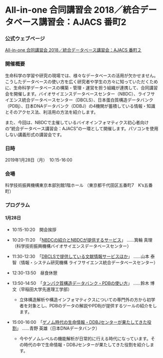 # All-in-one 合同講習会 2018／統合データベース講習会：AJACS 番町2

### 公式ウェブページ
[All-in-one 合同講習会 2018／統合データベース講習会：AJACS 番町２](https://events.biosciencedbc.jp/training/ajacs75)  

### 開催概要
生命科学の学習や研究の現場では、様々なデータベースの活用が欠かせません。こうしたデータベースの使い方を広く研究者や学生の方々に知っていただくために、生命科学データベースの構築・管理・運営を担う組織が連携して、合同講習会を開催します。バイオサイエンスデータベースセンター（NBDC）、ライフサイエンス統合データベースセンター（DBCLS）、日本蛋白質構造データバンク（PDBj）、日本DNAデータバンク（DDBJ）の4機関が蓄積している情報・知識とそのアクセス法、利活用の方法を紹介します。

また、今回は、NBDCで主催しているバイオインフォマティクス初心者向けの“統合データベース講習会：AJACS”の一環として開催します。パソコンを使用しない講義形式の講習会です。


### 日時
2019年1月28日（月）　10:15-16:00

### 会場
 科学技術振興機構東京本部別館1階ホール 
（東京都千代田区五番町7　Kʼs五番町）

### プログラム
#### 1月28日
- 10:15-10:20　開会挨拶

- 10:20-11:20　「[NBDCの紹介とNBDCが提供するサービス](01_minowa)」
……箕輪 真理（科学技術振興機構バイオサイエンスデータベースセンター）

- 11:30-12:30　「[DBCLSで提供している文献情報サービスほか](02_yamamoto)」
……山本 泰智（情報・システム研究機構 ライフサイエンス統合データベースセンター）

- 12:30-13:50　昼食休憩

- 13:50-14:50　「[タンパク質構造データバンク・PDBの使い方](03_suzuki)」
……鈴木 博文（早稲田大学先進理工学部）
  - 立体構造解析や構造インフォマティクスについての専門外の方から初学者を対象とし、PDBのデータの解説やPDBjが提供するツールの紹介をします。

- 15:00-16:00　「[ゲノム時代の生命情報・DDBJセンターが果たしてきた役割](04_aono)」
……青野 英雄（日本DNAデータバンク）
  - 今やゲノムレベルの機能解析が日常的に行える時代になっています。その時代の中で生命情報・DDBJセンターが果たしてきた役割を紹介します。
